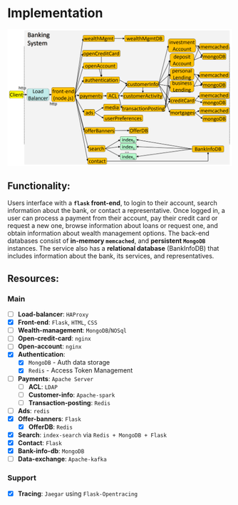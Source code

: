 # Implementation

![Reference Image](./image/ref_img.png)

## Functionality:
Users interface with a **`flask` front-end**, to login to their
account, search information about the bank, or contact a
representative. Once logged in, a user can process a payment
from their account, pay their credit card or request a new one,
browse information about loans or request one, and obtain
information about wealth management options. The back-end
databases consist of **in-memory `memcached`**, and **persistent `MongoDB`** instances. The service also has a **relational database**
(BankInfoDB) that includes information about the bank, its
services, and representatives.



## Resources:

### Main
- [ ] **Load-balancer**: `HAProxy`
- [X] **Front-end**: `Flask`, `HTML`, `CSS` 
- [ ] **Wealth-management**: `MongoDB`/`NOSql`
- [ ] **Open-credit-card**: `nginx`
- [ ] **Open-account**: `nginx`
- [X] **Authentication**: 
  - [X] `MongoDB` - Auth data storage
  - [X] `Redis` - Access Token Management
- [ ] **Payments**: `Apache Server`
  - [ ] **ACL**: `LDAP`
  - [ ] **Customer-info**: `Apache-spark`
  - [ ] **Transaction-posting**: `Redis`
- [ ] **Ads**: `redis`
- [X] **Offer-banners**: `Flask`
  - [X] **OfferDB**: `Redis`
- [X] **Search**: `index-search` via `Redis + MongoDB + Flask`
- [X] **Contact**: `Flask`
- [X] **Bank-info-db**: `MongoDB`
- [ ] **Data-exchange**: `Apache-kafka`

### Support
- [X] **Tracing**: `Jaegar` using `Flask-Opentracing`